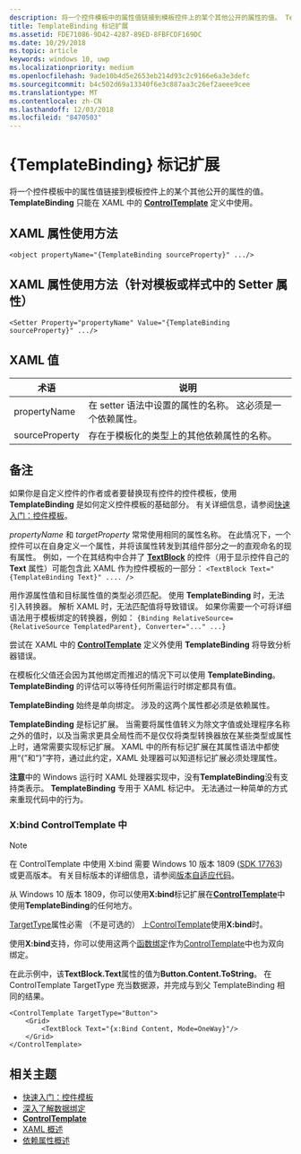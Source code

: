 ```yaml
---
description: 将一个控件模板中的属性值链接到模板控件上的某个其他公开的属性的值。 TemplateBinding 只能在 XAML 中的 ControlTemplate 定义中使用。
title: TemplateBinding 标记扩展
ms.assetid: FDE71086-9D42-4287-89ED-8FBFCDF169DC
ms.date: 10/29/2018
ms.topic: article
keywords: windows 10, uwp
ms.localizationpriority: medium
ms.openlocfilehash: 9ade10b4d5e2653eb214d93c2c9166e6a3e3defc
ms.sourcegitcommit: b4c502d69a13340f6e3c887aa3c26ef2aeee9cee
ms.translationtype: MT
ms.contentlocale: zh-CN
ms.lasthandoff: 12/03/2018
ms.locfileid: "8470503"
---
```

# <a name="templatebinding-markup-extension"></a>{TemplateBinding} 标记扩展

将一个控件模板中的属性值链接到模板控件上的某个其他公开的属性的值。 **TemplateBinding** 只能在 XAML 中的 [**ControlTemplate**](https://msdn.microsoft.com/library/windows/apps/br209391) 定义中使用。

## <a name="xaml-attribute-usage"></a>XAML 属性使用方法

``` syntax
<object propertyName="{TemplateBinding sourceProperty}" .../>
```

## <a name="xaml-attribute-usage-for-setter-property-in-template-or-style"></a>XAML 属性使用方法（针对模板或样式中的 Setter 属性）

``` syntax
<Setter Property="propertyName" Value="{TemplateBinding sourceProperty}" .../>
```

## <a name="xaml-values"></a>XAML 值

| 术语 | 说明 |
|------|-------------|
| propertyName | 在 setter 语法中设置的属性的名称。 这必须是一个依赖属性。 |
| sourceProperty | 存在于模板化的类型上的其他依赖属性的名称。 |

## <a name="remarks"></a>备注

如果你是自定义控件的作者或者要替换现有控件的控件模板，使用 **TemplateBinding** 是如何定义控件模板的基础部分。 有关详细信息，请参阅[快速入门：控件模板](https://msdn.microsoft.com/library/windows/apps/xaml/hh465374)。

*propertyName* 和 *targetProperty* 常常使用相同的属性名称。 在此情况下，一个控件可以在自身定义一个属性，并将该属性转发到其组件部分之一的直观命名的现有属性。 例如，一个在其结构中合并了 [**TextBlock**](https://msdn.microsoft.com/library/windows/apps/br209652) 的控件（用于显示控件自己的 **Text** 属性）可能包含此 XAML 作为控件模板的一部分： `<TextBlock Text="{TemplateBinding Text}" .... />`

用作源属性值和目标属性值的类型必须匹配。 使用 **TemplateBinding** 时，无法引入转换器。 解析 XAML 时，无法匹配值将导致错误。 如果你需要一个可将详细语法用于模板绑定的转换器，例如： `{Binding RelativeSource={RelativeSource TemplatedParent}, Converter="..." ...}`

尝试在 XAML 中的 [**ControlTemplate**](https://msdn.microsoft.com/library/windows/apps/br209391) 定义外使用 **TemplateBinding** 将导致分析器错误。

在模板化父值还会因为其他绑定而推迟的情况下可以使用 **TemplateBinding**。 **TemplateBinding** 的评估可以等待任何所需运行时绑定都具有值。

**TemplateBinding** 始终是单向绑定。 涉及的这两个属性都必须是依赖属性。

**TemplateBinding** 是标记扩展。 当需要将属性值转义为除文字值或处理程序名称之外的值时，以及当需求更具全局性而不是仅仅将类型转换器放在某些类型或属性上时，通常需要实现标记扩展。 XAML 中的所有标记扩展在其属性语法中都使用“{”和“}”字符，通过此约定，XAML 处理器可以知道标记扩展必须处理属性。

**注意**中的 Windows 运行时 XAML 处理器实现中，没有**TemplateBinding**没有支持类表示。 **TemplateBinding** 专用于 XAML 标记中。 无法通过一种简单的方式来重现代码中的行为。

### <a name="xbind-in-controltemplate"></a>X:bind ControlTemplate 中

> [!NOTE]
> 在 ControlTemplate 中使用 X:bind 需要 Windows 10 版本 1809 ([SDK 17763](https://developer.microsoft.com/windows/downloads/windows-10-sdk)) 或更高版本。 有关目标版本的详细信息，请参阅[版本自适应代码](https://msdn.microsoft.com/windows/uwp/debug-test-perf/version-adaptive-code)。

从 Windows 10 版本 1809，你可以使用**X:bind**标记扩展在[**ControlTemplate**](https://msdn.microsoft.com/library/windows/apps/br209391)中使用**TemplateBinding**的任何地方。 

[TargetType](https://docs.microsoft.com/uwp/api/windows.ui.xaml.controls.controltemplate.targettype)属性必需 （不是可选的） 上[ControlTemplate](https://msdn.microsoft.com/library/windows/apps/br209391)使用**X:bind**时。

使用**X:bind**支持，你可以使用这两个[函数绑定](../data-binding/function-bindings.md)作为[ControlTemplate](https://msdn.microsoft.com/library/windows/apps/br209391)中也为双向绑定。

在此示例中，该**TextBlock.Text**属性的值为**Button.Content.ToString**。 在 ControlTemplate TargetType 充当数据源，并完成与到父 TemplateBinding 相同的结果。

```xaml
<ControlTemplate TargetType="Button">
    <Grid>
        <TextBlock Text="{x:Bind Content, Mode=OneWay}"/>
    </Grid>
</ControlTemplate>
```

## <a name="related-topics"></a>相关主题

* [快速入门：控件模板](https://msdn.microsoft.com/library/windows/apps/xaml/hh465374)
* [深入了解数据绑定](https://msdn.microsoft.com/library/windows/apps/mt210946)
* [**ControlTemplate**](https://msdn.microsoft.com/library/windows/apps/br209391)
* [XAML 概述](xaml-overview.md)
* [依赖属性概述](dependency-properties-overview.md)
 

